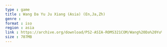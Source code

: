 ```yaml
---
type : game
title : Wang Da Yu Ju Xiang (Asia) (En,Ja,Zh)
genre : 
format : iso
region : asia
link : https://archive.org/download/PS2-ASIA-ROMS321COM/Wang%20Da%20Yu%20Ju%20Xiang%20%28Asia%29%20%28En%2CJa%2CZh%29.7z
size : 707MB
---
```

